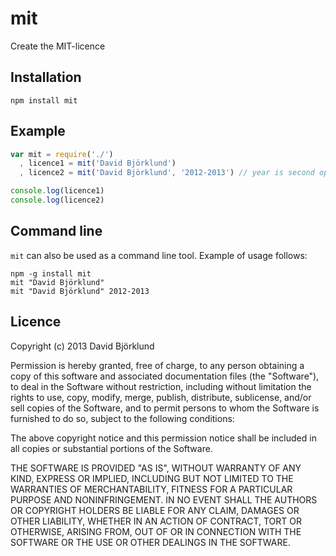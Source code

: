 # mit

Create the MIT-licence

## Installation

```
npm install mit
```

## Example

```javascript
var mit = require('./')
  , licence1 = mit('David Björklund')
  , licence2 = mit('David Björklund', '2012-2013') // year is second optional argument, defaults to current year

console.log(licence1)
console.log(licence2)
```

## Command line

`mit` can also be used as a command line tool. Example of usage follows:

```
npm -g install mit
mit "David Björklund"
mit "David Björklund" 2012-2013

```

## Licence

Copyright (c) 2013 David Björklund

Permission is hereby granted, free of charge, to any person obtaining a copy
of this software and associated documentation files (the "Software"), to deal
in the Software without restriction, including without limitation the rights
to use, copy, modify, merge, publish, distribute, sublicense, and/or sell
copies of the Software, and to permit persons to whom the Software is
furnished to do so, subject to the following conditions:

The above copyright notice and this permission notice shall be included in
all copies or substantial portions of the Software.

THE SOFTWARE IS PROVIDED "AS IS", WITHOUT WARRANTY OF ANY KIND, EXPRESS OR
IMPLIED, INCLUDING BUT NOT LIMITED TO THE WARRANTIES OF MERCHANTABILITY,
FITNESS FOR A PARTICULAR PURPOSE AND NONINFRINGEMENT. IN NO EVENT SHALL THE
AUTHORS OR COPYRIGHT HOLDERS BE LIABLE FOR ANY CLAIM, DAMAGES OR OTHER
LIABILITY, WHETHER IN AN ACTION OF CONTRACT, TORT OR OTHERWISE, ARISING FROM,
OUT OF OR IN CONNECTION WITH THE SOFTWARE OR THE USE OR OTHER DEALINGS IN
THE SOFTWARE.